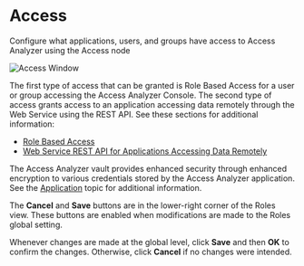 # Access

Configure what applications, users, and groups have access to Access Analyzer using the Access node

![Access Window](/img/product_docs/accessanalyzer/12.0/admin/settings/access/access.webp)

The first type of access that can be granted is Role Based Access for a user or group accessing the
Access Analyzer Console. The second type of access grants access to an application accessing data
remotely through the Web Service using the REST API. See these sections for additional information:

- [Role Based Access](/docs/accessanalyzer/12.0/admin/settings/access/rolebased/overview.md)
- [Web Service REST API for Applications Accessing Data Remotely](/docs/accessanalyzer/12.0/admin/settings/access/restapi/overview.md)

The Access Analyzer vault provides enhanced security through enhanced encryption to various
credentials stored by the Access Analyzer application. See the
[Application](/docs/accessanalyzer/12.0/admin/settings/application/overview.md) topic for additional information.

The **Cancel** and **Save** buttons are in the lower-right corner of the Roles view. These buttons
are enabled when modifications are made to the Roles global setting.

Whenever changes are made at the global level, click **Save** and then **OK** to confirm the
changes. Otherwise, click **Cancel** if no changes were intended.
